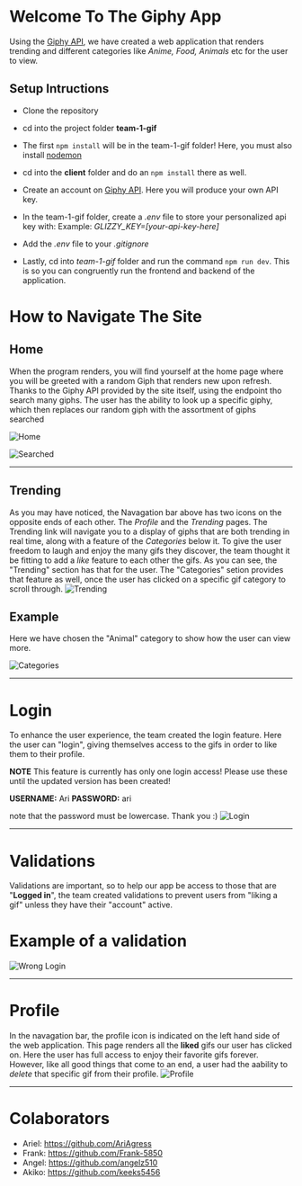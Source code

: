 # Welcome To The Giphy App

Using the [Giphy API](https://developers.giphy.com/), we have created a web application that renders trending and different categories like _Anime, Food, Animals_ etc for the user to view.

## Setup Intructions

- Clone the repository

- cd into the project folder **team-1-gif**

- The first `npm install` will be in the team-1-gif folder! Here, you must also install [nodemon](https://www.npmjs.com/package/nodemon)

- cd into the **client** folder and do an `npm install` there as well.

- Create an account on [Giphy API](https://developers.giphy.com/). Here you will produce your own API key.

- In the team-1-gif folder, create a _.env_ file to store your personalized api key with: Example: _GLIZZY_KEY=[your-api-key-here]_

- Add the _.env_ file to your _.gitignore_

- Lastly, cd into _team-1-gif_ folder and run the command `npm run dev`. This is so you can congruently run the frontend and backend of the application.

# How to Navigate The Site

## Home

When the program renders, you will find yourself at the home page where you will be greeted with a random Giph that renders new upon refresh. Thanks to the Giphy API provided by the site itself, using the endpoint tho search many giphs. The user has the ability to look up a specific giphy, which then replaces our random giph with the assortment of giphs searched

![Home](/images/HomePage.png)


![Searched](/images/HomePageSearched.png)

_____

## Trending
As you may have noticed, the Navagation bar above has two icons on the opposite ends of each other. The _Profile_ and the _Trending_ pages. The Trending link will navigate you to a display of giphs that are both trending in real time, along with a feature of the _Categories_ below it. To give the user freedom to laugh and enjoy the many gifs they discover, the team thought it be fitting to add a _like_ feature to each other the gifs. As you can see, the "Trending" section has that for the user. The "Categories" setion provides that feature as well, once the user has clicked on a specific gif category to scroll through. 
![Trending](/images/TrendingPage.png)

## Example
Here we have chosen the "Animal" category to show how the user can view more.

![Categories](/images/TrendingPageCategories.png)
____

# Login
To enhance the user experience, the team created the login feature. Here the user can "login", giving themselves access to the gifs in order to like them to their profile.

**NOTE** 
This feature is currently has only one login access! Please use these until the updated version has been created!

**USERNAME:** Ari
**PASSWORD:** ari 

note that the password must be lowercase. Thank you :)
![Login](/images/Login.png)
___

# Validations
Validations are important, so to help our app be access to those that are "**Logged in**", the team created validations to prevent users from "liking a gif" unless they have their "account" active.

# Example of a validation
![Wrong Login](/images/LoginWrong.png)

___
# Profile
In the navagation bar, the profile icon is indicated on the left hand side of the web application. This page renders all the **liked** gifs our user has clicked on. Here the user has full access to enjoy their favorite gifs forever. However, like all good things that come to an end, a user had the aability to *delete* that specific gif from their profile.
![Profile](/images/ProfilePage.png)

___
# Colaborators 
- Ariel: https://github.com/AriAgress
- Frank: https://github.com/Frank-5850
- Angel: https://github.com/angelz510
- Akiko: https://github.com/keeks5456


